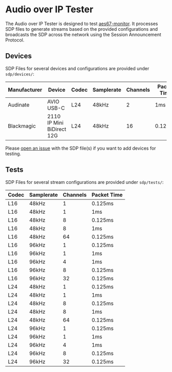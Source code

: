 # Audio over IP Tester
The Audio over IP Tester is designed to test [aes67-monitor](https://github.com/philhartung/aes67-monitor). It processes SDP files to generate streams based on the provided configurations and broadcasts the SDP across the network using the Session Announcement Protocol.


## Devices
SDP Files for several devices and configurations are provided under `sdp/devices/`:

| Manufacturer | Device                      | Codec | Samplerate | Channels | Packet Time |
|--------------|-----------------------------|-------|------------|----------|-------------|
| Audinate     | AVIO USB-C                  | L24   | 48kHz      | 2        | 1ms         |
| Blackmagic   | 2110 IP Mini BiDirect 12G   | L24   | 48kHz      | 16       | 0.125ms     |

Please [open an issue](https://github.com/philhartung/aoip-tester/issues/new) with the SDP file(s) if you want to add devices for testing.

## Tests
SDP Files for several stream configurations are provided under `sdp/tests/`:

| Codec | Samplerate | Channels | Packet Time |
|-------|------------|----------|-------------|
| L16   | 48kHz      | 1        | 0.125ms     |
| L16   | 48kHz      | 1        | 1ms         |
| L16   | 48kHz      | 8        | 0.125ms     |
| L16   | 48kHz      | 8        | 1ms         |
| L16   | 48kHz      | 64       | 0.125ms     |
| L16   | 96kHz      | 1        | 0.125ms     |
| L16   | 96kHz      | 1        | 1ms         |
| L16   | 96kHz      | 4        | 1ms         |
| L16   | 96kHz      | 8        | 0.125ms     |
| L16   | 96kHz      | 32       | 0.125ms     |
| L24   | 48kHz      | 1        | 0.125ms     |
| L24   | 48kHz      | 1        | 1ms         |
| L24   | 48kHz      | 8        | 0.125ms     |
| L24   | 48kHz      | 8        | 1ms         |
| L24   | 48kHz      | 64       | 0.125ms     |
| L24   | 96kHz      | 1        | 0.125ms     |
| L24   | 96kHz      | 1        | 1ms         |
| L24   | 96kHz      | 4        | 1ms         |
| L24   | 96kHz      | 8        | 0.125ms     |
| L24   | 96kHz      | 32       | 0.125ms     |
